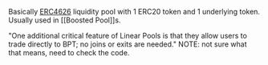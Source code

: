 Basically [ERC4626](https://eips.ethereum.org/EIPS/eip-4626) liquidity pool with 1 ERC20 token and 1 underlying token. Usually used in [[Boosted Pool]]s.

"One additional critical feature of Linear Pools is that they allow users to trade directly to BPT; no joins or exits are needed."
NOTE: not sure what that means, need to check the code.